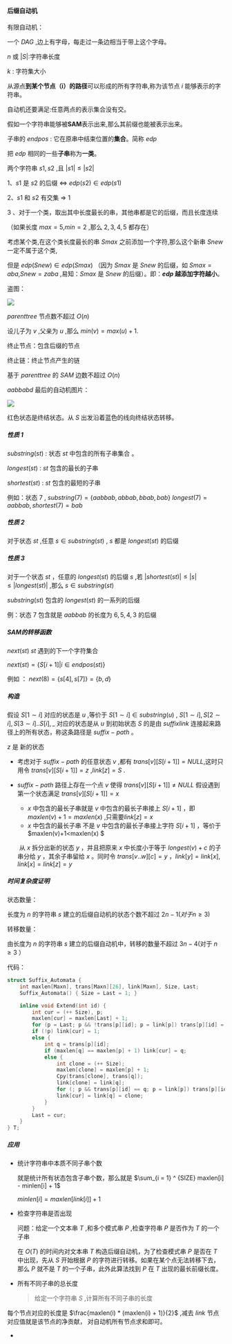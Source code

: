 #### 后缀自动机

有限自动机：

一个 $DAG$ ,边上有字母，每走过一条边相当于带上这个字母。

$n$ 或 $|S|$:字符串长度

$k$ : 字符集大小

从源点**到某个节点（i）的路径**可以形成的所有字符串,称为该节点 $i$ 能够表示的字符串。

自动机还要满足:任意两点的表示集合没有交。

假如一个字符串能够被**SAM**表示出来,那么其前缀也能被表示出来。

子串的 $endpos$ : 它在原串中结束位置的**集合**。简称 $edp$

把 $edp$ 相同的一些**子串**称为**一类**。

两个字符串 $s1,s2$ ,且 $|s1| \leq |s2|$ 

$1$、$s1$ 是 $s2$ 的后缀 $\Leftrightarrow$  $edp(s2) \in edp(s1)$

$2$、$s1$ 和 $s2$ 有交集 $\Rightarrow$ $1$ 

$3$ 、对于一个类，取出其中长度最长的串，其他串都是它的后缀，而且长度连续

（如果长度 $max = 5$,$min = 2$ ,那么 $2,3,4,5$ 都存在） 

考虑某个类,在这个类长度最长的串 $Smax$ 之前添加一个字符,那么这个新串 $Snew$ 一定不属于这个类,

但是 $edp(Snew) \in edp(Smax)$ （因为 $Smax$ 是 $Snew$ 的后缀，如 $Smax = aba$,$Snew = zaba$ ,易知：$Smax$ 是 $Snew$ 的后缀）。即：**$edp$ 越添加字符越小**。

盗图：

![](C:\Users\1\Desktop\书\61905.png)

 $parent tree$ 节点数不超过 $O(n)$

设儿子为 $v$ ,父亲为 $u$ ,那么 $min(v) = max(u) + 1$.

终止节点：包含后缀的节点

终止链：终止节点产生的链

基于 $parent tree$ 的 $SAM$ 边数不超过 $O(n)$

$aabbabd$ 最后的自动机图片：

![](C:\Users\1\Desktop\14807564643248.png)

红色状态是终结状态。从 $S$ 出发沿着蓝色的线向终结状态转移。

##### 性质 1

$substring(st)$ : 状态  $st$ 中包含的所有子串集合 。

$longest(st)$ :  $st$ 包含的最长的子串

$shortest(st)$ : $st$ 包含的最短的子串

例如：状态 $7$ , $substring(7) = \{aabbab,abbab,bbab,bab\}$ $longest(7)  = aabbab,shortest(7) = bab$  

##### 性质 2

对于状态 $st$ ,任意 $s \in substring(st)$ , $s$ 都是  $longest(st)$ 的后缀

##### 性质 3

对于一个状态 $st$ ，任意的 $longest(st)$ 的后缀 $s$ ,若 $|shortest(st)| \leq|s| \leq |longest(st)|$ ,那么 $s \in substring(st)$ 

$substring(st)$ 包含的 $longest(st)$ 的一系列的后缀 

例：状态 $7$ 包含就是 $aabbab$ 的长度为 $6,5,4,3$ 的后缀

##### SAM的转移函数

$next(st)$ $st$ 遇到的下一个字符集合

$next(st) = \{S[i + 1] | i \in endpos(st) \}$ 

例如 ： $next(8) = \{s[4],s[7]\} = \{b,d\}$ 

##### 构造

假设 $S[1\sim i]$ 对应的状态是 $u$ ,等价于 $S[1\sim i] \in substring(u)$ , $S[1 \sim i],S[2 \sim i],S[3 \sim i] .. S[i], \_$ 对应的状态是从 $u$ 到初始状态 $S$ 的是由 $suffixlink$ 连接起来路径上的所有状态，称这条路径是 $suffix - path$ 。

$z$ 是 新的状态

* 考虑对于 $suffix - path$ 的任意状态 $v$ ,都有 $trans[v][S[i + 1]] = NULL$,这时只用令 $trans[v][S[i + 1]] = z$ ,$link[z] = S$ .

* $suffix - path$ 路径上存在一个点 $v$ 使得 $trans[v][S[i + 1]] \neq NULL$ 假设遇到第一个状态满足 $trans[v][S[i + 1]] = x$ 

  *  $x$ 中包含的最长子串就是 $v$ 中包含的最长子串接上 $S[i + 1]$ ，即 $maxlen(v) + 1  = maxlen(x)$ ,只需要$link[z] = x$ 
  * $x$ 中包含的最长子串 不是 $v$ 中包含的最长子串接上字符 $S[i+1]$ ，等价于 $maxlen(v)+1<maxlen(x) $ 

  ​       从 $x$ 拆分出新的状态 $y$ ，并且把原来 $x$ 中长度小于等于 $longest(v)+c$ 的子串分给 $y$ ，其余子串留给 $x$ 。同时令 $trans[v..w][c]=y$ ，$link[y]=link[x]$, $link[x]=link[z]=y$ 

##### 时间复杂度证明

状态数量：

长度为 $n$ 的字符串 $s$ 建立的后缀自动机的状态个数不超过 $2n - 1(对于 n \geq 3)$ 

转移数量：

由长度为 $n$ 的字符串 $s$ 建立的后缀自动机中，转移的数量不超过 $3n−4$(对于 $n≥3$ ） 

代码：

```C++
struct Suffix_Automata {
    int maxlen[Maxn], trans[Maxn][26], link[Maxn], Size, Last;
    Suffix_Automata() { Size = Last = 1; }

    inline void Extend(int id) {
        int cur = (++ Size), p;
        maxlen[cur] = maxlen[Last] + 1;
        for (p = Last; p && !trans[p][id]; p = link[p]) trans[p][id] = cur;
        if (!p) link[cur] = 1;
        else {
            int q = trans[p][id];
            if (maxlen[q] == maxlen[p] + 1) link[cur] = q;
            else {
                int clone = (++ Size);
                maxlen[clone] = maxlen[p] + 1;
                Cpy(trans[clone], trans[q]);
                link[clone] = link[q];
                for (; p && trans[p][id] == q; p = link[p]) trans[p][id] = clone;
                link[cur] = link[q] = clone;
            }
        } 
        Last = cur;
    }
} T;

```

#####  应用

* 统计字符串中本质不同子串个数

  就是统计所有状态包含子串个数，那么就是 $\sum_{i = 1} ^ {SIZE} maxlen[i] - minlen[i] + 1$ 

  $minlen[i] = maxlen[link[i]] + 1$ 

* 检查字符串是否出现

  问题：给定一个文本串 $T$ ,和多个模式串 $P$ ,检查字符串 $P$ 是否作为 $T$ 的一个子串

  在 $O(T)$ 的时间内对文本串 $T$ 构造后缀自动机，为了检查模式串 $P$ 是否在 $T$ 中出现，先从 $S$ 开始根据 $P$ 的字符进行转移。如果在某个点无法转移下去，那么 $P$ 就不是 $T$ 的一个子串，此外此算法找到 $P$ 在 $T$ 出现的最长前缀长度。
  
* 所有不同子串的总长度

  > 给定一个字符串 $S$ ,计算所有不同子串的长度
  
每个节点对应的长度是 $\frac{maxlen(i) * (maxlen(i) + 1)}{2}$ ,减去 $link$ 节点对应值就是该节点的净贡献， 对自动机所有节点求和即可。
  
* 
